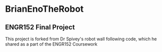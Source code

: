 # BrianEnoTheRobot
## ENGR152 Final Project

This project is forked from Dr Spivey's robot wall following code, which he shared as a part of the ENGR152 Coursework 
